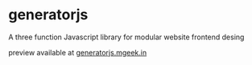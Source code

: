 # generatorjs
A three function Javascript library for modular website frontend desing

preview available at [generatorjs.mgeek.in](https://generatorjs.mgeek.in)

